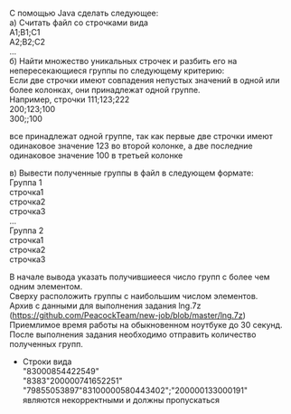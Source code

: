 С помощью Java сделать следующее:<br>
а) Считать файл со строчками вида<br>
A1;B1;C1<br>
A2;B2;C2<br>
...<br>
б) Найти множество уникальных строчек и разбить его на непересекающиеся группы по следующему критерию:<br>
Если две строчки имеют совпадения непустых значений в одной или более колонках, они принадлежат одной группе. <br>
Например, строчки
111;123;222<br>
200;123;100<br>
300;;100<br>

все принадлежат одной группе, так как первые две строчки имеют одинаковое значение 123 во второй колонке, а две последние одинаковое значение 100 в третьей колонке

в) Вывести полученные группы в файл в следующем формате:<br>
Группа 1<br>
строчка1<br>
строчка2<br>
строчка3<br>
...<br>
Группа 2<br> 
строчка1<br>
строчка2<br>
строчка3<br>

В начале вывода указать получившиееся число групп с более чем одним элементом.<br>
Сверху расположить группы с наибольшим числом элементов.<br>
Архив с данными для выполнения задания lng.7z (https://github.com/PeacockTeam/new-job/blob/master/lng.7z)<br>
Приемлимое время работы на обыкновенном ноутбуке до 30 секунд.<br>
После выполнения задания необходимо отправить количество полученных групп.<br>
* Строки вида<br>
 "83000854422549"<br>
 "8383"200000741652251"<br>
 "79855053897"83100000580443402";"200000133000191"<br>
 являются некорректными и должны пропускаться<br>